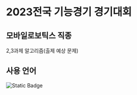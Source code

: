 # 2023전국 기능경기 경기대회
## 모바일로보틱스 직종
2,3과제 알고리즘(출제 예상 문제)

사용 언어
-------
![Static Badge](https://img.shields.io/badge/C%EC%96%B8%EC%96%B4-%23808080?logo=C)


